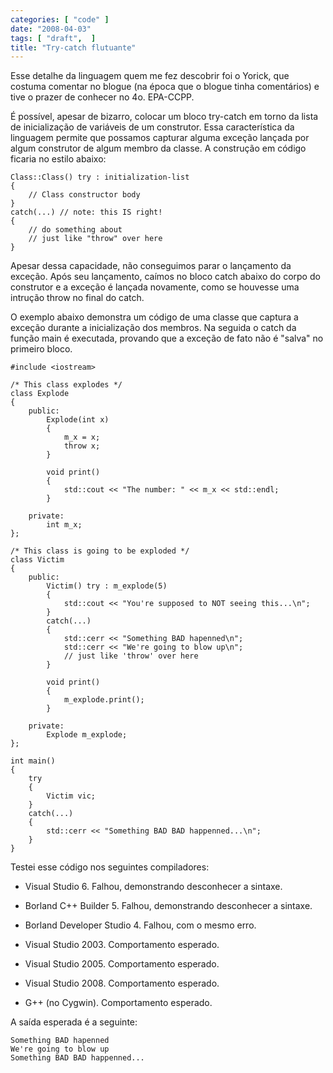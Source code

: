 ```yaml
---
categories: [ "code" ]
date: "2008-04-03"
tags: [ "draft",  ]
title: "Try-catch flutuante"
---
```

Esse detalhe da linguagem quem me fez descobrir foi o Yorick, que costuma comentar no blogue (na época que o blogue tinha comentários) e tive o prazer de conhecer no 4o. EPA-CCPP.

É possível, apesar de bizarro, colocar um bloco try-catch em torno da lista de inicialização de variáveis de um construtor. Essa característica da linguagem permite que possamos capturar alguma exceção lançada por algum construtor de algum membro da classe. A construção em código ficaria no estilo abaixo:

    
    Class::Class() try : initialization-list
    {
        // Class constructor body
    }
    catch(...) // note: this IS right!
    {
        // do something about
        // just like "throw" over here
    }

Apesar dessa capacidade, não conseguimos parar o lançamento da exceção. Após seu lançamento, caímos no bloco catch abaixo do corpo do construtor e a exceção é lançada novamente, como se houvesse uma intrução throw no final do catch.

O exemplo abaixo demonstra um código de uma classe que captura a exceção durante a inicialização dos membros. Na seguida o catch da função main é executada, provando que a exceção de fato não é "salva" no primeiro bloco.

    #include <iostream>
    
    /* This class explodes */
    class Explode
    {
    	public:
    		Explode(int x) 
    		{
    			m_x = x;
    			throw x;
    		}
    
    		void print()
    		{
    			std::cout << "The number: " << m_x << std::endl;
    		}
    
    	private:
    		int m_x;
    };
    
    /* This class is going to be exploded */
    class Victim
    {
    	public:
    		Victim() try : m_explode(5)
    		{
    			std::cout << "You're supposed to NOT seeing this...\n";
    		}
    		catch(...) 
    		{ 
    			std::cerr << "Something BAD hapenned\n";
    			std::cerr << "We're going to blow up\n";
    			// just like 'throw' over here
    		}
    
    		void print()
    		{
    			m_explode.print();
    		}
    
    	private:
    		Explode m_explode;
    };
    
    int main()
    {
    	try
    	{
    		Victim vic;
    	}
    	catch(...)
    	{
    		std::cerr << "Something BAD BAD happenned...\n";
    	}
    }
    
     
    

Testei esse código nos seguintes compiladores:

    
  * Visual Studio 6. Falhou, demonstrando desconhecer a sintaxe.

    
  * Borland C++ Builder 5. Falhou, demonstrando desconhecer a sintaxe.

    
  * Borland Developer Studio 4. Falhou, com o mesmo erro.

    
  * Visual Studio 2003. Comportamento esperado.

    
  * Visual Studio 2005. Comportamento esperado.

    
  * Visual Studio 2008. Comportamento esperado.

    
  * G++ (no Cygwin). Comportamento esperado.

A saída esperada é a seguinte:

    
    Something BAD hapenned
    We're going to blow up
    Something BAD BAD happenned...
